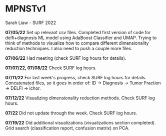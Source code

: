 # MPNSTv1
Sarah Liaw - SURF 2022

**07/05/22** Set up relevant csv files.
Completed first version of code for delfi+diagnosis ML model
using AdaBoost Classifier and UMAP. Trying to think of methods
to visualize how to compare different dimensionality reduction techniques.
I also need to push a couple more files.

**07/06/22** Had meeting (check SURF log hours for details).

**07/07/22, 07/08/22** Check SURF log hours.

**07/11/22** For last week's progress, check SURF log hours for
details. Concatenated files, so it goes in order of:
ID -> Diagnosis -> Tumor Fraction -> DELFI -> ichor.

**07/12/22** Visualizing dimensionality reduction methods. Check
SURF log hours.

**07/22** Did not update through the week. Check SURF log hours.

**07/19/22** Did additional visualizations (visualizations section
completed). Grid search (classification report, confusion matrix) on 
PCA.